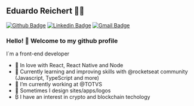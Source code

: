 ## Eduardo Reichert :man_technologist:

[![Github Badge](https://img.shields.io/badge/-Github-000?style=flat-square&logo=Github&logoColor=white&link=https://github.com/edrdesigner)](https://github.com/edrdesigner)
[![Linkedin Badge](https://img.shields.io/badge/-LinkedIn-blue?style=flat-square&logo=Linkedin&logoColor=white&link=https://www.linkedin.com/in/eduardo-reichert/)](https://www.linkedin.com/in/eduardo-reichert/)
[![Gmail Badge](https://img.shields.io/badge/-Gmail-c14438?style=flat-square&logo=Gmail&logoColor=white&link=mailto:edrdesigner@gmail.com)](mailto:edrdesigner@gmail.com)

### Hello! 👋 Welcome to my github profile

I´m a front-end developer 

 - 💜 In love with React, React Native and Node
 - 🚀 Currently learning and improving skills with  @rocketseat community (Javascript, TypeScript and more)
 - 🔭 I’m currently working at @TOTVS
 - 🎨 Sometimes I design sites/apps/logos 
 - ₿ I have an interest in crypto and blockchain techology

